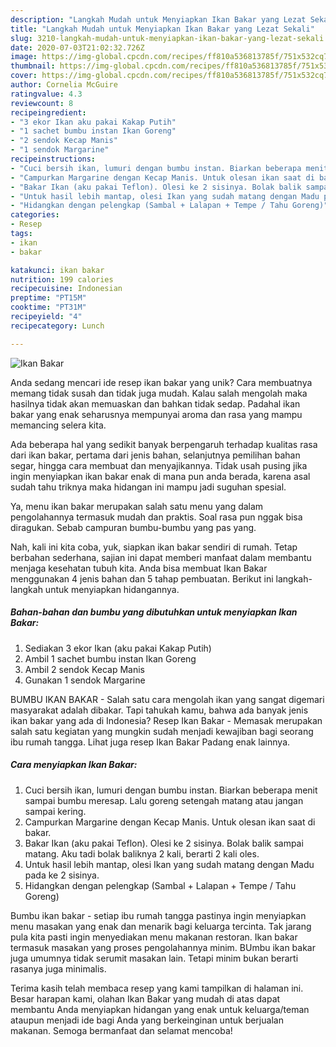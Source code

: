```yaml
---
description: "Langkah Mudah untuk Menyiapkan Ikan Bakar yang Lezat Sekali"
title: "Langkah Mudah untuk Menyiapkan Ikan Bakar yang Lezat Sekali"
slug: 3210-langkah-mudah-untuk-menyiapkan-ikan-bakar-yang-lezat-sekali
date: 2020-07-03T21:02:32.726Z
image: https://img-global.cpcdn.com/recipes/ff810a536813785f/751x532cq70/ikan-bakar-foto-resep-utama.jpg
thumbnail: https://img-global.cpcdn.com/recipes/ff810a536813785f/751x532cq70/ikan-bakar-foto-resep-utama.jpg
cover: https://img-global.cpcdn.com/recipes/ff810a536813785f/751x532cq70/ikan-bakar-foto-resep-utama.jpg
author: Cornelia McGuire
ratingvalue: 4.3
reviewcount: 8
recipeingredient:
- "3 ekor Ikan aku pakai Kakap Putih"
- "1 sachet bumbu instan Ikan Goreng"
- "2 sendok Kecap Manis"
- "1 sendok Margarine"
recipeinstructions:
- "Cuci bersih ikan, lumuri dengan bumbu instan. Biarkan beberapa menit sampai bumbu meresap. Lalu goreng setengah matang atau jangan sampai kering."
- "Campurkan Margarine dengan Kecap Manis. Untuk olesan ikan saat di bakar."
- "Bakar Ikan (aku pakai Teflon). Olesi ke 2 sisinya. Bolak balik sampai matang. Aku tadi bolak baliknya 2 kali, berarti 2 kali oles."
- "Untuk hasil lebih mantap, olesi Ikan yang sudah matang dengan Madu pada ke 2 sisinya."
- "Hidangkan dengan pelengkap (Sambal + Lalapan + Tempe / Tahu Goreng)"
categories:
- Resep
tags:
- ikan
- bakar

katakunci: ikan bakar 
nutrition: 199 calories
recipecuisine: Indonesian
preptime: "PT15M"
cooktime: "PT31M"
recipeyield: "4"
recipecategory: Lunch

---
```



![Ikan Bakar](https://img-global.cpcdn.com/recipes/ff810a536813785f/751x532cq70/ikan-bakar-foto-resep-utama.jpg)

Anda sedang mencari ide resep ikan bakar yang unik? Cara membuatnya memang tidak susah dan tidak juga mudah. Kalau salah mengolah maka hasilnya tidak akan memuaskan dan bahkan tidak sedap. Padahal ikan bakar yang enak seharusnya mempunyai aroma dan rasa yang mampu memancing selera kita.

Ada beberapa hal yang sedikit banyak berpengaruh terhadap kualitas rasa dari ikan bakar, pertama dari jenis bahan, selanjutnya pemilihan bahan segar, hingga cara membuat dan menyajikannya. Tidak usah pusing jika ingin menyiapkan ikan bakar enak di mana pun anda berada, karena asal sudah tahu triknya maka hidangan ini mampu jadi suguhan spesial.

Ya, menu ikan bakar merupakan salah satu menu yang dalam pengolahannya termasuk mudah dan praktis. Soal rasa pun nggak bisa diragukan. Sebab campuran bumbu-bumbu yang pas yang.


Nah, kali ini kita coba, yuk, siapkan ikan bakar sendiri di rumah. Tetap berbahan sederhana, sajian ini dapat memberi manfaat dalam membantu menjaga kesehatan tubuh kita. Anda bisa membuat Ikan Bakar menggunakan 4 jenis bahan dan 5 tahap pembuatan. Berikut ini langkah-langkah untuk menyiapkan hidangannya.

<!--inarticleads1-->

##### Bahan-bahan dan bumbu yang dibutuhkan untuk menyiapkan Ikan Bakar:

1. Sediakan 3 ekor Ikan (aku pakai Kakap Putih)
1. Ambil 1 sachet bumbu instan Ikan Goreng
1. Ambil 2 sendok Kecap Manis
1. Gunakan 1 sendok Margarine


BUMBU IKAN BAKAR - Salah satu cara mengolah ikan yang sangat digemari masyarakat adalah dibakar. Tapi tahukah kamu, bahwa ada banyak jenis ikan bakar yang ada di Indonesia? Resep Ikan Bakar - Memasak merupakan salah satu kegiatan yang mungkin sudah menjadi kewajiban bagi seorang ibu rumah tangga. Lihat juga resep Ikan Bakar Padang enak lainnya. 

<!--inarticleads2-->

##### Cara menyiapkan Ikan Bakar:

1. Cuci bersih ikan, lumuri dengan bumbu instan. Biarkan beberapa menit sampai bumbu meresap. Lalu goreng setengah matang atau jangan sampai kering.
1. Campurkan Margarine dengan Kecap Manis. Untuk olesan ikan saat di bakar.
1. Bakar Ikan (aku pakai Teflon). Olesi ke 2 sisinya. Bolak balik sampai matang. Aku tadi bolak baliknya 2 kali, berarti 2 kali oles.
1. Untuk hasil lebih mantap, olesi Ikan yang sudah matang dengan Madu pada ke 2 sisinya.
1. Hidangkan dengan pelengkap (Sambal + Lalapan + Tempe / Tahu Goreng)


Bumbu ikan bakar - setiap ibu rumah tangga pastinya ingin menyiapkan menu masakan yang enak dan menarik bagi keluarga tercinta. Tak jarang pula kita pasti ingin menyediakan menu makanan restoran. Ikan bakar termasuk masakan yang proses pengolahannya minim. BUmbu ikan bakar juga umumnya tidak serumit masakan lain. Tetapi minim bukan berarti rasanya juga minimalis. 

Terima kasih telah membaca resep yang kami tampilkan di halaman ini. Besar harapan kami, olahan Ikan Bakar yang mudah di atas dapat membantu Anda menyiapkan hidangan yang enak untuk keluarga/teman ataupun menjadi ide bagi Anda yang berkeinginan untuk berjualan makanan. Semoga bermanfaat dan selamat mencoba!
